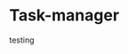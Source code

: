 # Task-manager
testing
<!-- mongodb+srv://dhananjaysdubey20125:<db_password>@task-manager.x6okf.mongodb.net/?retryWrites=true&w=majority&appName=task-manager -->